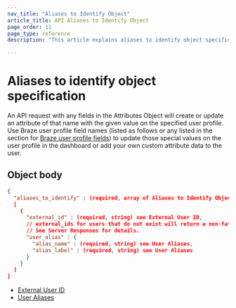 ```yaml
---
nav_title: "Aliases to Identify Object"
article_title: API Aliases to Identify Object
page_order: 11
page_type: reference
description: "This article explains aliases to identify object specification."

---
```


# Aliases to identify object specification

An API request with any fields in the Attributes Object will create or update an attribute of that name with the given value on the specified user profile. Use Braze user profile field names (listed as follows or any listed in the section for [Braze user profile fields]({{site.baseurl}}/api/objects_filters/user_attributes_object/#braze-user-profile-fields)) to update those special values on the user profile in the dashboard or add your own custom attribute data to the user.

## Object body

```json
{
  "aliases_to_identify" : (required, array of Aliases to Identify Object)
  [
    {
      "external_id" : (required, string) see External User ID,
      // external_ids for users that do not exist will return a non-fatal error.
      // See Server Responses for details.
      "user_alias" : {
        "alias_name" : (required, string) see User Aliases,
        "alias_label" : (required, string) see User Aliases
      }
    }
  ]
}
```

- [External User ID]({{site.baseurl}}/api/objects_filters/user_attributes_object/#braze-user-profile-fields)
- [User Aliases]({{site.baseurl}}/user_guide/data_and_analytics/user_data_collection/user_profile_lifecycle/#user-aliases)
